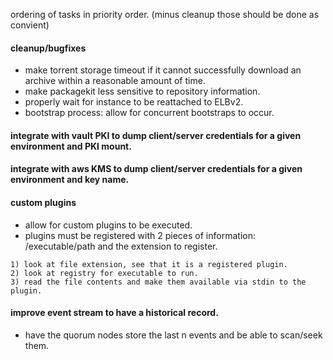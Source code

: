 ordering of tasks in priority order. (minus cleanup those should be done as convient)

#### cleanup/bugfixes
- make torrent storage timeout if it cannot successfully download an archive within a reasonable amount of time.
- make packagekit less sensitive to repository information.
- properly wait for instance to be reattached to ELBv2.
- bootstrap process: allow for concurrent bootstraps to occur.

#### integrate with vault PKI to dump client/server credentials for a given environment and PKI mount.
#### integrate with aws KMS to dump client/server credentials for a given environment and key name.

#### custom plugins
- allow for custom plugins to be executed.
- plugins must be registered with 2 pieces of information: /executable/path and the extension to register.

```
1) look at file extension, see that it is a registered plugin.
2) look at registry for executable to run.
3) read the file contents and make them available via stdin to the plugin.
```

#### improve event stream to have a historical record.
- have the quorum nodes store the last n events and be able to scan/seek them.
